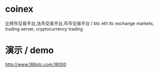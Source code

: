 # coinex

比特币交易平台,法币交易平台,币币交易平台 / btc eth ltc exchange markets, trading server, cryptocurrency trading

# 演示 / demo

http://www.188otc.com:18000
